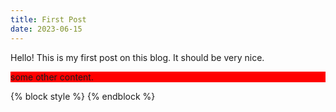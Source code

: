 ```yaml
---
title: First Post
date: 2023-06-15
---
```


Hello! This is my first post on this blog. It should be very nice.

<!-- hello -->
<div id="test" style='background:red'>some other content.</div>

{% block style %}
	<style>
		main {
			background: blue
		}
	</style>
{% endblock %}